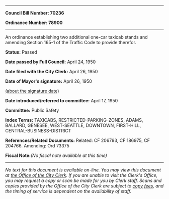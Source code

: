 

********

**Council Bill Number: 70236**
   
**Ordinance Number: 78900**
********

 An ordinance establishing two additional one-car taxicab stands and amending Section 165-1 of the Traffic Code to provide therefor.

**Status:** Passed
   
**Date passed by Full Council:** April 24, 1950
   
**Date filed with the City Clerk:** April 26, 1950
   
**Date of Mayor's signature:** April 26, 1950
   
[(about the signature date)](/~public/approvaldate.htm)
   
   
   
**Date introduced/referred to committee:** April 17, 1950
   
**Committee:** Public Safety
   
   
**Index Terms:** TAXICABS, RESTRICTED-PARKING-ZONES, ADAMS, BALLARD, GENESEE, WEST-SEATTLE, DOWNTOWN, FIRST-HILL, CENTRAL-BUSINESS-DISTRICT

**References/Related Documents:** Related: CF 206793, CF 186975, CF 204766. Amending: Ord 73375

**Fiscal Note:**_(No fiscal note available at this time)_
********

_No text for this document is available on-line. You may view this document at [the Office of the City Clerk](http://www.seattle.gov/leg/clerk/contactUs.htm). If you are unable to visit the Clerk's Office, you may request a copy or scan be made for you by Clerk staff. Scans and copies provided by the Office of the City Clerk are subject to [copy fees](http://clerk.seattle.gov/~public/clerkfees.htm), and the timing of service is dependent on the availability of staff._

